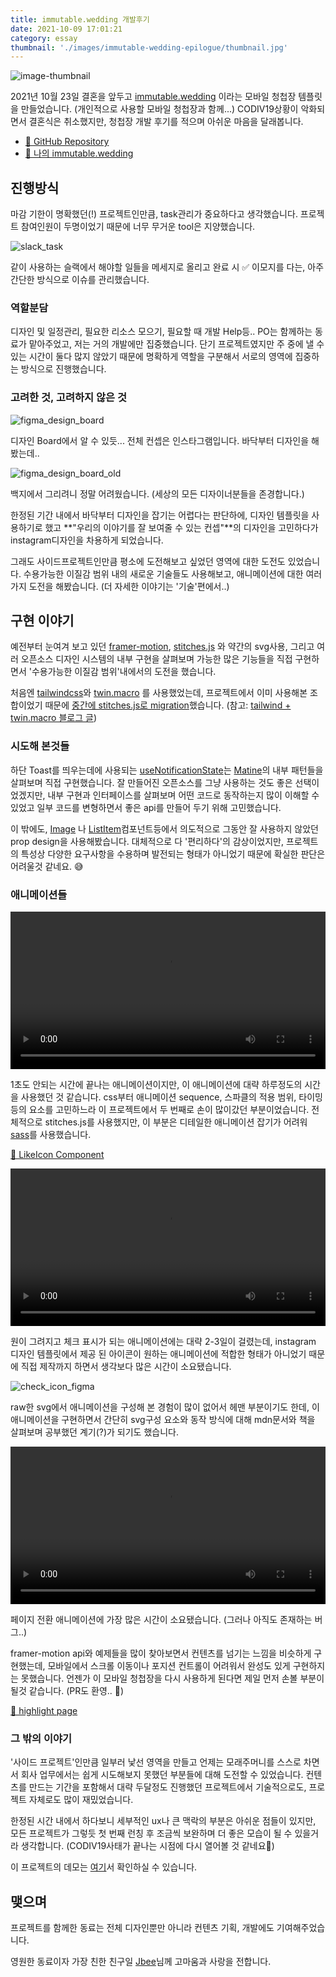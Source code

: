```yaml
---
title: immutable.wedding 개발후기
date: 2021-10-09 17:01:21
category: essay
thumbnail: './images/immutable-wedding-epilogue/thumbnail.jpg'
---
```


![image-thumbnail](./images/immutable-wedding-epilogue/thumbnail.jpg)

2021년 10월 23일 결혼을 앞두고 [immutable.wedding](http://immutable.wedding) 이라는 모바일 청첩장 템플릿을 만들었습니다. (개인적으로 사용할 모바일 청첩장과 함께...) CODIV19상황이 악화되면서 결혼식은 취소했지만, 청첩장 개발 후기를 적으며 아쉬운 마음을 달래봅니다.

- [🔗 GitHub Repository](https://github.com/soyoung210/immutable.wedding)
- [🐝 나의 immutable.wedding](https://immutable-wedding-git-js-weddinglog-soso02.vercel.app/)

## 진행방식

마감 기한이 명확했던(!) 프로젝트인만큼, task관리가 중요하다고 생각했습니다. 프로젝트 참여인원이 두명이었기 때문에 너무 무거운 tool은 지양했습니다.

![slack_task](./images/immutable-wedding-epilogue/slack_task.jpg)

같이 사용하는 슬랙에서 해야할 일들을 메세지로 올리고 완료 시 ✅ 이모지를 다는, 아주 간단한 방식으로 이슈를 관리했습니다.

### 역할분담

디자인 및 일정관리, 필요한 리소스 모으기, 필요할 때 개발 Help등.. PO는 함께하는 동료가 맡아주었고, 저는 거의 개발에만 집중했습니다. 단기 프로젝트였지만 주 중에 낼 수 있는 시간이 둘다 많지 않았기 때문에 명확하게 역할을 구분해서 서로의 영역에 집중하는 방식으로 진행했습니다.

### 고려한 것, 고려하지 않은 것

![figma_design_board](./images/immutable-wedding-epilogue/figma_design_board.png)

디자인 Board에서 알 수 있듯... 전체 컨셉은 인스타그램입니다. 바닥부터 디자인을 해봤는데..

![figma_design_board_old](./images/immutable-wedding-epilogue/figma_design_board_old.png)

백지에서 그리려니 정말 어려웠습니다. (세상의 모든 디자이너분들을 존경합니다.)

한정된 기간 내에서 바닥부터 디자인을 잡기는 어렵다는 판단하에, 디자인 템플릿을 사용하기로 했고 **"우리의 이야기를 잘 보여줄 수 있는 컨셉"**의 디자인을 고민하다가 instagram디자인을 차용하게 되었습니다.

그래도 사이드프로젝트인만큼 평소에 도전해보고 싶었던 영역에 대한 도전도 있었습니다. 수용가능한 이질감 범위 내의 새로운 기술들도 사용해보고, 애니메이션에 대한 여러가지 도전을 해봤습니다. (더 자세한 이야기는 '기술'편에서..)

## 구현 이야기

예전부터 눈여겨 보고 있던 [framer-motion](https://www.framer.com/motion/), [stitches.js](https://stitches.dev/) 와 약간의 svg사용, 그리고 여러 오픈소스 디자인 시스템의 내부 구현을 살펴보며 가능한 많은 기능들을 직접 구현하면서 '수용가능한 이질감 범위'내에서의 도전을 했습니다.

처음엔 [tailwindcss](https://tailwindcss.com/)와 [twin.macro](https://github.com/ben-rogerson/twin.macro) 를 사용했었는데, 프로젝트에서 이미 사용해본 조합이었기 때문에 [중간에 stitches.js로 migration](https://github.com/SoYoung210/immutable.wedding/pull/10)했습니다. (참고: [tailwind + twin.macro 블로그 글](https://so-so.dev/web/tailwindcss-w-twin-macro-emotion/))

### 시도해 본것들

하단 Toast를 띄우는데에 사용되는 [useNotificationState](https://github.com/SoYoung210/immutable.wedding/blob/456d9ab020/src/components/notification/useNotificationState.ts)는 [Matine](https://mantine.dev/)의 내부 패턴들을 살펴보며 직접 구현했습니다. 잘 만들어진 오픈소스를 그냥 사용하는 것도 좋은 선택이었겠지만, 내부 구현과 인터페이스를 살펴보며 어떤 코드로 동작하는지 많이 이해할 수 있었고 일부 코드를 변형하면서 좋은 api를 만들어 두기 위해 고민했습니다.

이 밖에도,  [Image](https://github.com/SoYoung210/immutable.wedding/blob/456d9ab020/src/components/image/index.tsx) 나 [ListItem](https://github.com/SoYoung210/immutable.wedding/blob/456d9ab020/src/components/list/ListItem.tsx)컴포넌트등에서 의도적으로 그동안 잘 사용하지 않았던 prop design을 사용해봤습니다. 대체적으로 다 '편리하다'의 감상이었지만, 프로젝트의 특성상 다양한 요구사항을 수용하며 발전되는 형태가 아니었기 때문에 확실한 판단은 어려울것 같네요. 😅

### 애니메이션들

<video style="width:100%;" poster="" controls="true" allowfullscreen="true">
  <source src="./images/immutable-wedding-epilogue/sparkle_heart.mp4" type="video/mp4">
</video>

1초도 안되는 시간에 끝나는 애니메이션이지만, 이 애니메이션에 대략 하루정도의 시간을 사용했던 것 같습니다. css부터 애니메이션 sequence, 스파클의 적용 범위, 타이밍 등의 요소를 고민하느라 이 프로젝트에서 두 번째로 손이 많이갔던 부분이었습니다. 전체적으로 stitches.js를 사용했지만, 이 부분은 디테일한 애니메이션 잡기가 어려워 [sass](https://sass-lang.com/documentation)를 사용했습니다. 

[🔗 LikeIcon Component](https://github.com/SoYoung210/immutable.wedding/blob/456d9ab020/src/pages/feeds/components/feed/icon/LikeIcon.tsx)

<video style="width:100%;" poster="" controls="true" allowfullscreen="true">
  <source src="./images/immutable-wedding-epilogue/check_video.mp4" type="video/mp4">
</video>

원이 그려지고 체크 표시가 되는 애니메이션에는 대략 2-3일이 걸렸는데, instagram 디자인 템플릿에서 제공 된 아이콘이 원하는 애니메이션에 적합한 형태가 아니었기 때문에 직접 제작까지 하면서 생각보다 많은 시간이 소요됐습니다.

![check_icon_figma](./images/immutable-wedding-epilogue/check_icon_figma.png)

raw한 svg에서 애니메이션을 구성해 본 경험이 많이 없어서 헤맨 부분이기도 한데, 이 애니메이션을 구현하면서 간단히 svg구성 요소와 동작 방식에 대해 mdn문서와 책을 살펴보며 공부했던 계기(?)가 되기도 했습니다.

<video style="width:100%;" poster="" controls="true" allowfullscreen="true">
  <source src="./images/immutable-wedding-epilogue/paginate_animation_video.mp4" type="video/mp4">
</video>

페이지 전환 애니메이션에 가장 많은 시간이 소요됐습니다. (그러나 아직도 존재하는 버그..)

framer-motion api와 예제들을 많이 찾아보면서 컨텐츠를 넘기는 느낌을 비슷하게 구현했는데, 모바일에서 스크롤 이동이나 포지션 컨트롤이 어려워서 완성도 있게 구현하지는 못했습니다. 언젠가 이 모바일 청첩장을 다시 사용하게 된다면 제일 먼저 손볼 부분이 될것 같습니다. (PR도 환영.. 🙌)

[🔗 highlight page](https://github.com/SoYoung210/immutable.wedding/blob/main/pages/highlights/%5Bid%5D.tsx)

### 그 밖의 이야기

'사이드 프로젝트'인만큼 일부러 낯선 영역을 만들고 언제는 모래주머니를 스스로 차면서 회사 업무에서는 쉽게 시도해보지 못했던 부분들에 대해 도전할 수 있었습니다. 컨텐츠를 만드는 기간을 포함해서 대략 두달정도 진행했던 프로젝트에서 기술적으로도, 프로젝트 자체로도 많이 재밌었습니다.

한정된 시간 내에서 하다보니 세부적인 ux나 큰 맥락의 부분은 아쉬운 점들이 있지만, 모든 프로젝트가 그렇듯 첫 번째 런칭 후 조금씩 보완하며 더 좋은 모습이 될 수 있을거라 생각합니다. (CODIV19사태가 끝나는 시점에 다시 열어볼 것 같네요🥲)

이 프로젝트의 데모는 [여기](https://immutable-wedding-git-js-weddinglog-soso02.vercel.app/)서 확인하실 수 있습니다.

## 맺으며

프로젝트를 함께한 동료는 전체 디자인뿐만 아니라 컨텐츠 기획, 개발에도 기여해주었습니다.

영원한 동료이자 가장 친한 친구일 [Jbee](https://jbee.io/)님께 고마움과 사랑을 전합니다.
